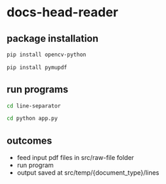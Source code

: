 # docs-head-reader
  ## package installation
```bash
pip install opencv-python
```
``` bash 
pip install pymupdf
```
  ## run programs
``` bash 
cd line-separator
```
``` bash 
cd python app.py
```
  ## outcomes
- feed input pdf files in src/raw-file folder
- run program
- output saved at src/temp/{document_type}/lines
